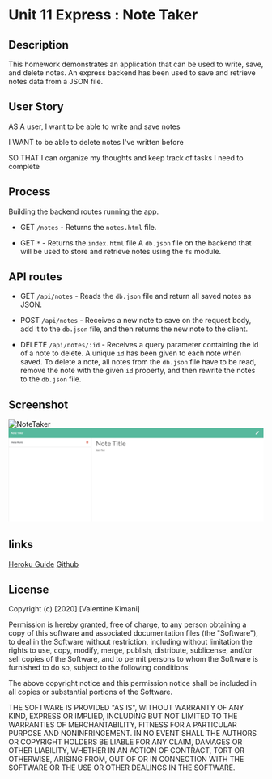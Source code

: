 # Unit 11 Express : Note Taker

## Description

This homework demonstrates an application that can be used to write, save, and delete notes. An express backend has been used to save and retrieve notes data from a JSON file.

## User Story

AS A user, I want to be able to write and save notes

I WANT to be able to delete notes I've written before

SO THAT I can organize my thoughts and keep track of tasks I need to complete


## Process

Building the backend routes running the app.

  * GET `/notes` - Returns the `notes.html` file.

  * GET `*` - Returns the `index.html` file
A `db.json` file on the backend that will be used to store and retrieve notes using the `fs` module.


## API routes 

  * GET `/api/notes` - Reads the `db.json` file and return all saved notes as JSON.

  * POST `/api/notes` - Receives a new note to save on the request body, add it to the `db.json` file, and then returns the new note to the client.

  * DELETE `/api/notes/:id` - Receives a query parameter containing the id of a note to delete. A unique `id` has been given to each note when saved. To delete a note, all notes from the `db.json` file have to be read, remove the note with the given `id` property, and then rewrite the notes to the `db.json` file.


## Screenshot
![NoteTaker](./public/images/NoteTaker.png)
![AddNote](./public/images/AddNote.png)

## links

[Heroku Guide]()
[Github]()

## License

Copyright (c) [2020] [Valentine Kimani]

Permission is hereby granted, free of charge, to any person obtaining a copy
of this software and associated documentation files (the "Software"), to deal
in the Software without restriction, including without limitation the rights
to use, copy, modify, merge, publish, distribute, sublicense, and/or sell
copies of the Software, and to permit persons to whom the Software is
furnished to do so, subject to the following conditions:

The above copyright notice and this permission notice shall be included in all
copies or substantial portions of the Software.

THE SOFTWARE IS PROVIDED "AS IS", WITHOUT WARRANTY OF ANY KIND, EXPRESS OR
IMPLIED, INCLUDING BUT NOT LIMITED TO THE WARRANTIES OF MERCHANTABILITY,
FITNESS FOR A PARTICULAR PURPOSE AND NONINFRINGEMENT. IN NO EVENT SHALL THE
AUTHORS OR COPYRIGHT HOLDERS BE LIABLE FOR ANY CLAIM, DAMAGES OR OTHER
LIABILITY, WHETHER IN AN ACTION OF CONTRACT, TORT OR OTHERWISE, ARISING FROM,
OUT OF OR IN CONNECTION WITH THE SOFTWARE OR THE USE OR OTHER DEALINGS IN THE
SOFTWARE.




